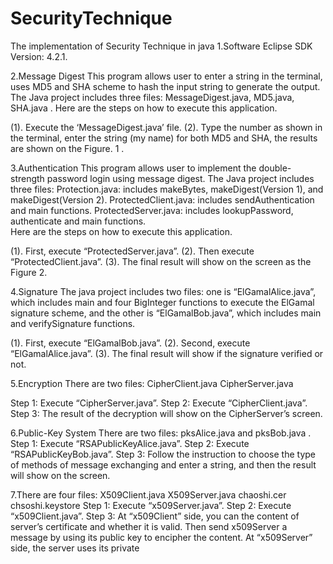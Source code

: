 SecurityTechnique
=================

The implementation of Security Technique in java
1.Software
Eclipse SDK Version: 4.2.1.

2.Message Digest
This program allows user to enter a string in the terminal, uses MD5 and SHA scheme to hash the input string to generate the output. The Java project includes three files: MessageDigest.java, MD5.java, SHA.java . Here are the steps on how to execute this application.

(1). Execute the ‘MessageDigest.java’ file.
(2). Type the number as shown in the terminal, enter the string (my name) for both MD5 and SHA, the results are shown on the Figure. 1 .

3.Authentication
This program allows user to implement the double-strength password login using message digest. The Java project includes three files: 
Protection.java: includes makeBytes, makeDigest(Version 1), and makeDigest(Version 2).
ProtectedClient.java: includes sendAuthentication and main functions. 
ProtectedServer.java: includes lookupPassword, authenticate and main functions.  
Here are the steps on how to execute this application.

(1). First, execute “ProtectedServer.java”. 
(2). Then execute “ProtectedClient.java”. 
(3). The final result will show on the screen as the Figure 2.

4.Signature
The java project includes two files: one is “ElGamalAlice.java”, which includes main and four BigInteger functions to execute the ElGamal signature scheme, and the other is “ElGamalBob.java”, which includes main and verifySignature functions.

(1). First, execute “ElGamalBob.java”.
(2). Second, execute “ElGamalAlice.java”.
(3). The final result will show if the signature verified or not.

5.Encryption
There are two files:
CipherClient.java
CipherServer.java

Step 1: Execute “CipherServer.java”.
Step 2: Execute “CipherClient.java”.
Step 3: The result of the decryption will show on the CipherServer’s screen.

6.Public-Key System
There are two files:
pksAlice.java and pksBob.java .
Step 1: Execute “RSAPublicKeyAlice.java”.
Step 2: Execute “RSAPublicKeyBob.java”.
Step 3: Follow the instruction to choose the type of methods of message exchanging and enter a string, and then the result will show on the screen.

7.There are four files:
X509Client.java 
X509Server.java
chaoshi.cer
chsoshi.keystore
Step 1: Execute “x509Server.java”.
Step 2: Execute “x509Client.java”.
Step 3: At “x509Client” side, you can the content of server’s certificate and whether it is valid. Then send x509Server a message by using its public key to encipher the content. At “x509Server” side, the server uses its private 
